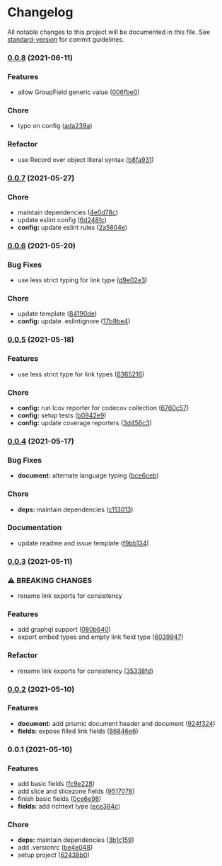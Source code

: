 # Changelog

All notable changes to this project will be documented in this file. See [standard-version](https://github.com/conventional-changelog/standard-version) for commit guidelines.

### [0.0.8](https://github.com/prismicio/prismic-types/compare/v0.0.7...v0.0.8) (2021-06-11)


### Features

* allow GroupField generic value ([006fbe0](https://github.com/prismicio/prismic-types/commit/006fbe05ebfd231e6fbcc30210d93711d6ae4bb4))


### Chore

* typo on config ([ada239a](https://github.com/prismicio/prismic-types/commit/ada239a26f0a12201b6eaeafbc733ccfa30dc466))


### Refactor

* use Record over object literal syntax ([b8fa931](https://github.com/prismicio/prismic-types/commit/b8fa9316e5991c56ac403d4de53f21707e937d47))

### [0.0.7](https://github.com/prismicio/prismic-types/compare/v0.0.6...v0.0.7) (2021-05-27)


### Chore

* maintain dependencies ([4e0d78c](https://github.com/prismicio/prismic-types/commit/4e0d78ca1525bcf87729d3206e7e2c43fd2ec4bd))
* update eslint config ([6d248fc](https://github.com/prismicio/prismic-types/commit/6d248fcc8ddcb29ec9ecf2f6ce38eb065b337d27))
* **config:** update eslint rules ([2a5804e](https://github.com/prismicio/prismic-types/commit/2a5804e8949020bda6b973331914eecf02d18453))

### [0.0.6](https://github.com/prismicio/prismic-types/compare/v0.0.5...v0.0.6) (2021-05-20)


### Bug Fixes

* use less strict typing for link type ([d9e02e3](https://github.com/prismicio/prismic-types/commit/d9e02e33ca924fc44028901b8ea566f062fddfed))


### Chore

* update template ([84190de](https://github.com/prismicio/prismic-types/commit/84190dea774bb33eacb18b293c757ff106fdb750))
* **config:** update .eslintignore ([17b9be4](https://github.com/prismicio/prismic-types/commit/17b9be4680ecfa5f7927c8c8e21b8bb0d97cd363))

### [0.0.5](https://github.com/prismicio/prismic-types/compare/v0.0.4...v0.0.5) (2021-05-18)


### Features

* use less strict type for link types ([6365216](https://github.com/prismicio/prismic-types/commit/636521654d5e0de06c35026c4c9f8f1edf86412c))


### Chore

* **config:** run lcov reporter for codecov collection ([6760c57](https://github.com/prismicio/prismic-types/commit/6760c57cda9d9682a27fcf2b887ddc91fea8facc))
* **config:** setup tests ([b0942e9](https://github.com/prismicio/prismic-types/commit/b0942e932c78f3ed528ed46b766e406df051015f))
* **config:** update coverage reporters ([3d456c3](https://github.com/prismicio/prismic-types/commit/3d456c30895d4bbb8e05dee78a7501929f3f33e2))

### [0.0.4](https://github.com/prismicio/prismic-types/compare/v0.0.3...v0.0.4) (2021-05-17)


### Bug Fixes

* **document:** alternate language typing ([bce6ceb](https://github.com/prismicio/prismic-types/commit/bce6ceb6f0a8f6ff3aaea288aa87c687e69f6d95))


### Chore

* **deps:** maintain dependencies ([c113013](https://github.com/prismicio/prismic-types/commit/c113013ba5519462e16d2f9a67ff8344771de7b3))


### Documentation

* update readme and issue template ([f9bb134](https://github.com/prismicio/prismic-types/commit/f9bb13422b39ce4126acdec2ccce0cf30b01023f))

### [0.0.3](https://github.com/prismicio/prismic-types/compare/v0.0.2...v0.0.3) (2021-05-11)


### ⚠ BREAKING CHANGES

* rename link exports for consistency

### Features

* add graphql support ([080b640](https://github.com/prismicio/prismic-types/commit/080b6405d707d7a9efe39c5980263c333cbb95eb))
* export embed types and empty link field type ([6039947](https://github.com/prismicio/prismic-types/commit/603994749643d0b2d7c0332a244d9333993731eb))


### Refactor

* rename link exports for consistency ([35338fd](https://github.com/prismicio/prismic-types/commit/35338fd93e78560937a8c0d6a481f0e95f69dfeb))

### [0.0.2](https://github.com/prismicio/prismic-types/compare/v0.0.1...v0.0.2) (2021-05-10)


### Features

* **document:** add prismic document header and document ([924f324](https://github.com/prismicio/prismic-types/commit/924f324716c09559efb5a32b790600243db92f61))
* **fields:** expose filled link fields ([86846e6](https://github.com/prismicio/prismic-types/commit/86846e696d1d7bbe53a35254596e838ec063589b))

### 0.0.1 (2021-05-10)


### Features

* add basic fields ([fc9e228](https://github.com/prismicio/prismic-types/commit/fc9e228700369094f5402941e755238bddc5da9a))
* add slice and slicezone fields ([9517078](https://github.com/prismicio/prismic-types/commit/95170787674e40812181e5775e6cfea9cccdef35))
* finish basic fields ([0ce6e98](https://github.com/prismicio/prismic-types/commit/0ce6e98110cf7337eff9fde7f513a80feb21085b))
* **fields:** add richtext type ([ece394c](https://github.com/prismicio/prismic-types/commit/ece394c66f91f0b6784970588c3904afc4a14ff5))


### Chore

* **deps:** maintain dependencies ([3b1c159](https://github.com/prismicio/prismic-types/commit/3b1c15982a549e7bbd8d233b3a13dea4f811382d))
* add .versionrc ([be4e048](https://github.com/prismicio/prismic-types/commit/be4e04853439b8f6a198c10997ae1c00aaa42d35))
* setup project ([62438b0](https://github.com/prismicio/prismic-types/commit/62438b0ff32778d297d901b611a96733fe2b7712))
